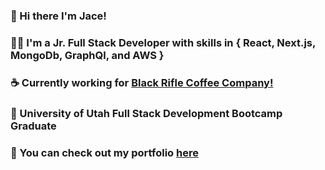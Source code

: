 ### 👋 Hi there I'm Jace!
### 👨‍💻 I'm a Jr. Full Stack Developer with skills in { React, Next.js, MongoDb, GraphQl, and AWS }
### ☕️ Currently working for [Black Rifle Coffee Company!](https://www.blackriflecoffee.com/pages/about-us)
### 🏫 University of Utah Full Stack Development Bootcamp Graduate
### 💼 You can check out my portfolio [here](https://jacee94.github.io/professional-portfolio/)
